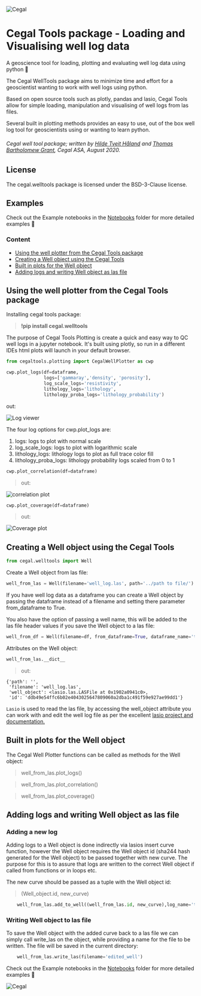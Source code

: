 ![Cegal](https://github.com/cegaltools/cegaltools/blob/master/images/cegal_logo_rdme.png)

# Cegal Tools package - Loading and Visualising well log data
A geoscience tool for loading, plotting and evaluating well log data using python 🐍


The Cegal WellTools package aims to minimize time and effort for a geoscientist wanting to work with well logs using python.

Based on open source tools such as plotly, pandas and lasio, Cegal Tools allow for simple loading, manipulation and visualising of well logs from las files.

Several built in plotting methods provides an easy to use, out of the box well log tool for geoscientists using or wanting to learn python.

###### Cegal well tool package; written by [Hilde Tveit Håland](https://www.linkedin.com/in/hilde-tveit-h%C3%A5land-216a267b) and [Thomas Bartholomew Grant](https://www.linkedin.com/in/thomas-bartholomew-grant-31b86359), Cegal ASA, August 2020.


## License

The cegal.welltools package is licensed under the BSD-3-Clause license.

## Examples

Check out the Example notebooks in the [Notebooks](https://nbviewer.jupyter.org/github/cegaltools/cegaltools/blob/master/Notebooks/Cegal%20Tools%20example%20notebook.ipynb) folder for more detailed examples 🍰

### Content

 * [Using the well plotter from the Cegal Tools package](#Using-the-well-plotter-from-the-Cegal-Tools-package)
 * [Creating a Well object using the Cegal Tools](#Creating-a-Well-object-using-the-Cegal-Tools)
 * [Built in plots for the Well object](#Built-in-plots-for-the-Well-object)
 * [Adding logs and writing Well object as las file](#Adding-logs-and-writing-Well-object-as-las-file)


## Using the well plotter from the Cegal Tools package

Installing cegal tools package:

>  **!pip install cegal.welltools**



The purpose of Cegal Tools Plotting is create a quick and easy way to QC well logs in a jupyter notebook. It's built using plotly, so run in a different IDEs html plots will launch in your default browser.

```python
from cegaltools.plotting import CegalWellPlotter as cwp

cwp.plot_logs(df=dataframe,
              logs=['gammaray','density', 'porosity'],
              log_scale_logs='resistivity',
              lithology_logs='lithology',
              lithology_proba_logs='lithology_probability')
```

out:

![Log viewer](https://github.com/cegaltools/cegaltools/blob/master/images/cwp_plot_logs.png)

The four log options for cwp.plot_logs are:
1. logs: logs to plot with normal scale
1. log_scale_logs: logs to plot with logarithmic scale
1. lithology_logs: lithology logs to plot as full trace color fill
1. lithology_proba_logs: lithology probability logs scaled from 0 to 1

``` python
cwp.plot_correlation(df=dataframe)
```
> out:

![correlation plot](https://github.com/cegaltools/cegaltools/blob/master/images/cwp_correlation.png)

``` python
cwp.plot_coverage(df=dataframe)
```
> out:

![Coverage plot](https://github.com/cegaltools/cegaltools/blob/master/images/cwp_plot_coverage.png)

## Creating a Well object using the Cegal Tools

``` python
from cegal.welltools import Well
```

Create a Well object from las file:

``` python
well_from_las = Well(filename='well_log.las', path='../path to file/')
```

If you have well log data as a dataframe you can create a Well object by passing the dataframe instead of a filename and setting there parameter from_dataframe to True.

You also have the option of passing a well name, this will be added to the las file header values if you save the Well object to a las file:

``` python
well_from_df = Well(filename=df, from_dataframe=True, dataframe_name='test_well')
```

Attributes on the Well object:

``` python
well_from_las.__dict__
```

> out:

```
{'path': '',
 'filename': 'well_log.las',
 'well_object': <lasio.las.LASFile at 0x1902a0941c0>,
 'id': 'ddb49e54ffc6b02e4043025647809060a2dba1c491f59e927ae99dd1'}
```

`Lasio` is used to read the las file, by accessing the well_object attribute you can work with and edit the well log file as per the excellent [lasio project and documentation.](https://lasio.readthedocs.io/en/latest/basic-example.html)

## Built in plots for the Well object

The Cegal Well Plotter functions can be called as methods for the Well object:

> well_from_las.plot_logs()

> well_from_las.plot_correlation()

> well_from_las.plot_coverage()

## Adding logs and writing Well object as las file

### Adding a new log

Adding logs to a Well object is done indirectly via lasios insert curve function, however the Well object requires the Well object id (sha244 hash generated for the Well object) to be passed together with new curve. The purpose for this is to assure that logs are written to the correct Well object if called from functions or in loops etc.

The new curve should be passed as a tuple with the Well object id:

> (Well_object.id, new_curve)

``` python
    well_from_las.add_to_well((well_from_las.id, new_curve),log_name='this_is_a_new_curve')
```

### Writing Well object to las file

To save the Well object with the added curve back to a las file we can simply call write_las on the object, while providing a name for the file to be written. The file will be saved in the current directory:

``` python
    well_from_las.write_las(filename='edited_well')
```

Check out the Example notebooks in the [Notebooks](https://nbviewer.jupyter.org/github/cegaltools/cegaltools/blob/master/Notebooks/Cegal%20Tools%20example%20notebook.ipynb) folder for more detailed examples 🍰

![Cegal](https://github.com/cegaltools/cegaltools/blob/master/images/base_banner.png)

